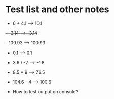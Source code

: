 # Test list and other notes

- 6 + 4.1 --> 10.1

~~- -3.14 --> -3.14~~

~~- 100.93 --> 100.93~~

- 0.1 --> 0.1

- 3.6 / -2 --> -1.8 

- 8.5 * 9 --> 76.5 

- 104.6 - 4 --> 100.6

- How to test output on console?
